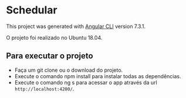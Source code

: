 # Schedular

This project was generated with [Angular CLI](https://github.com/angular/angular-cli) version 7.3.1.

O projeto foi realizado no Ubuntu 18.04.

## Para executar o projeto

* Faça um git clone ou o download do projeto.
* Execute o comando npm install para instalar todas as dependências.
* Execute o comando ng s para acessar o app através da url `http://localhost:4200/`.
